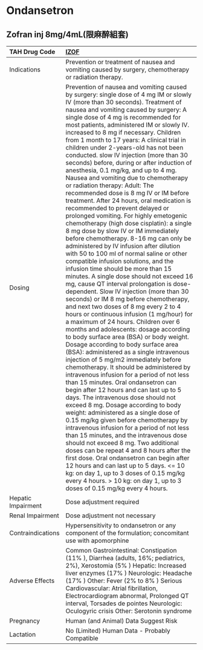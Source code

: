 # Ondansetron

## Zofran inj 8mg/4mL(限麻醉組套)

| TAH Drug Code      | [IZOF](https://www.tahsda.org.tw/drugs/hissearch.php?drug_code=IZOF)                                                                                                                                                                                                                                                                                                                                                                                                                                                                                                                                                                                                                                                                                                                                                                                                                                                                                                                                                                                                                                                                                                                                                                                                                                                                                                                                                                                                                                                                                                                                                                                                                                                                                                                                                                                                                                                                                                                                                                                                                                                                                                                                                                                                                                                      |
|:-------------------|:--------------------------------------------------------------------------------------------------------------------------------------------------------------------------------------------------------------------------------------------------------------------------------------------------------------------------------------------------------------------------------------------------------------------------------------------------------------------------------------------------------------------------------------------------------------------------------------------------------------------------------------------------------------------------------------------------------------------------------------------------------------------------------------------------------------------------------------------------------------------------------------------------------------------------------------------------------------------------------------------------------------------------------------------------------------------------------------------------------------------------------------------------------------------------------------------------------------------------------------------------------------------------------------------------------------------------------------------------------------------------------------------------------------------------------------------------------------------------------------------------------------------------------------------------------------------------------------------------------------------------------------------------------------------------------------------------------------------------------------------------------------------------------------------------------------------------------------------------------------------------------------------------------------------------------------------------------------------------------------------------------------------------------------------------------------------------------------------------------------------------------------------------------------------------------------------------------------------------------------------------------------------------------------------------------------------------|
| Indications        | Prevention or treatment of nausea and vomiting caused by surgery, chemotherapy or radiation therapy.                                                                                                                                                                                                                                                                                                                                                                                                                                                                                                                                                                                                                                                                                                                                                                                                                                                                                                                                                                                                                                                                                                                                                                                                                                                                                                                                                                                                                                                                                                                                                                                                                                                                                                                                                                                                                                                                                                                                                                                                                                                                                                                                                                                                                      |
| Dosing             | Prevention of nausea and vomiting caused by surgery: single dose of 4 mg IM or slowly IV (more than 30 seconds). Treatment of nausea and vomiting caused by surgery: A single dose of 4 mg is recommended for most patients, administered IM or slowly IV. increased to 8 mg if necessary. Children from 1 month to 17 years: A clinical trial in children under 2-years-old has not been conducted. slow IV injection (more than 30 seconds) before, during or after induction of anesthesia, 0.1 mg/kg, and up to 4 mg. Nausea and vomiting due to chemotherapy or radiation therapy: Adult: The recommended dose is 8 mg IV or IM before treatment. After 24 hours, oral medication is recommended to prevent delayed or prolonged vomiting. For highly emetogenic chemotherapy (high dose cisplatin): a single 8 mg dose by slow IV or IM immediately before chemotherapy. 8-16 mg can only be administered by IV infusion after dilution with 50 to 100 ml of normal saline or other compatible infusion solutions, and the infusion time should be more than 15 minutes. A single dose should not exceed 16 mg, cause QT interval prolongation is dose-dependent. Slow IV injection (more than 30 seconds) or IM 8 mg before chemotherapy, and next two doses of 8 mg every 2 to 4 hours or continuous infusion (1 mg/hour) for a maximum of 24 hours. Children over 6 months and adolescents: dosage according to body surface area (BSA) or body weight. Dosage according to body surface area (BSA): administered as a single intravenous injection of 5 mg/m2 immediately before chemotherapy. It should be administered by intravenous infusion for a period of not less than 15 minutes. Oral ondansetron can begin after 12 hours and can last up to 5 days. The intravenous dose should not exceed 8 mg. Dosage according to body weight: administered as a single dose of 0.15 mg/kg given before chemotherapy by intravenous infusion for a period of not less than 15 minutes, and the intravenous dose should not exceed 8 mg. Two additional doses can be repeat 4 and 8 hours after the first dose. Oral ondansetron can begin after 12 hours and can last up to 5 days. <= 10 kg: on day 1, up to 3 doses of 0.15 mg/kg every 4 hours. > 10 kg: on day 1, up to 3 doses of 0.15 mg/kg every 4 hours. |
| Hepatic Impairment | Dose adjustment required                                                                                                                                                                                                                                                                                                                                                                                                                                                                                                                                                                                                                                                                                                                                                                                                                                                                                                                                                                                                                                                                                                                                                                                                                                                                                                                                                                                                                                                                                                                                                                                                                                                                                                                                                                                                                                                                                                                                                                                                                                                                                                                                                                                                                                                                                                  |
| Renal Impairment   | Dose adjustment not necessary                                                                                                                                                                                                                                                                                                                                                                                                                                                                                                                                                                                                                                                                                                                                                                                                                                                                                                                                                                                                                                                                                                                                                                                                                                                                                                                                                                                                                                                                                                                                                                                                                                                                                                                                                                                                                                                                                                                                                                                                                                                                                                                                                                                                                                                                                             |
| Contraindications  | Hypersensitivity to ondansetron or any component of the formulation; concomitant use with apomorphine                                                                                                                                                                                                                                                                                                                                                                                                                                                                                                                                                                                                                                                                                                                                                                                                                                                                                                                                                                                                                                                                                                                                                                                                                                                                                                                                                                                                                                                                                                                                                                                                                                                                                                                                                                                                                                                                                                                                                                                                                                                                                                                                                                                                                     |
| Adverse Effects    | Common Gastrointestinal: Constipation (11% ), Diarrhea (adults, 16%; pediatrics, 2%), Xerostomia (5% ) Hepatic: Increased liver enzymes (17% ) Neurologic: Headache (17% ) Other: Fever (2% to 8% ) Serious Cardiovascular: Atrial fibrillation, Electrocardiogram abnormal, Prolonged QT interval, Torsades de pointes Neurologic: Oculogyric crisis Other: Serotonin syndrome                                                                                                                                                                                                                                                                                                                                                                                                                                                                                                                                                                                                                                                                                                                                                                                                                                                                                                                                                                                                                                                                                                                                                                                                                                                                                                                                                                                                                                                                                                                                                                                                                                                                                                                                                                                                                                                                                                                                           |
| Pregnancy          | Human (and Animal) Data Suggest Risk                                                                                                                                                                                                                                                                                                                                                                                                                                                                                                                                                                                                                                                                                                                                                                                                                                                                                                                                                                                                                                                                                                                                                                                                                                                                                                                                                                                                                                                                                                                                                                                                                                                                                                                                                                                                                                                                                                                                                                                                                                                                                                                                                                                                                                                                                      |
| Lactation          | No (Limited) Human Data - Probably Compatible                                                                                                                                                                                                                                                                                                                                                                                                                                                                                                                                                                                                                                                                                                                                                                                                                                                                                                                                                                                                                                                                                                                                                                                                                                                                                                                                                                                                                                                                                                                                                                                                                                                                                                                                                                                                                                                                                                                                                                                                                                                                                                                                                                                                                                                                             |

